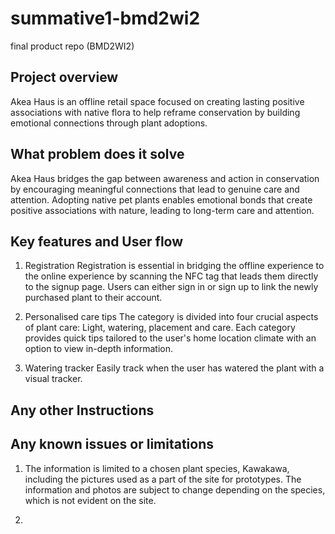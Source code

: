 # summative1-bmd2wi2
final product repo (BMD2WI2)


## Project overview
Akea Haus is an offline retail space focused on creating lasting positive associations with native flora to help reframe conservation by building emotional connections through plant adoptions. 


## What problem does it solve
Akea Haus bridges the gap between awareness and action in conservation by encouraging meaningful connections that lead to genuine care and attention. Adopting native pet plants enables emotional bonds that create positive associations with nature, leading to long-term care and attention. 


## Key features and User flow
1. Registration
Registration is essential in bridging the offline experience to the online experience by scanning the NFC tag that leads them directly to the signup page. Users can either sign in or sign up to link the newly purchased plant to their account. 

2. Personalised care tips 
The category is divided into four crucial aspects of plant care: Light, watering, placement and care. Each category provides quick tips tailored to the user's home location climate with an option to view in-depth information. 

3. Watering tracker
Easily track when the user has watered the plant with a visual tracker. 


## Any other Instructions




## Any known issues or limitations
1. The information is limited to a chosen plant species, Kawakawa, including the pictures used as a part of the site for prototypes. The information and photos are subject to change depending on the species, which is not evident on the site.

2. 